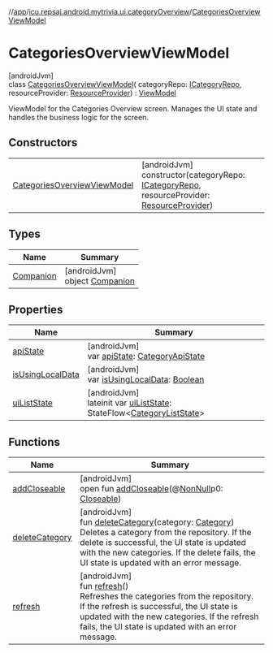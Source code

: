 //[app](../../../index.md)/[icu.repsaj.android.mytrivia.ui.categoryOverview](../index.md)/[CategoriesOverviewViewModel](index.md)

# CategoriesOverviewViewModel

[androidJvm]\
class [CategoriesOverviewViewModel](index.md)(
categoryRepo: [ICategoryRepo](../../icu.repsaj.android.mytrivia.data/-i-category-repo/index.md),
resourceProvider: [ResourceProvider](../../icu.repsaj.android.mytrivia.ui.providers/-resource-provider/index.md)) : [ViewModel](https://developer.android.com/reference/kotlin/androidx/lifecycle/ViewModel.html)

ViewModel for the Categories Overview screen. Manages the UI state and handles the business logic
for the screen.

## Constructors

|                                                                   |                                                                                                                                                                                                                                                |
|-------------------------------------------------------------------|------------------------------------------------------------------------------------------------------------------------------------------------------------------------------------------------------------------------------------------------|
| [CategoriesOverviewViewModel](-categories-overview-view-model.md) | [androidJvm]<br>constructor(categoryRepo: [ICategoryRepo](../../icu.repsaj.android.mytrivia.data/-i-category-repo/index.md), resourceProvider: [ResourceProvider](../../icu.repsaj.android.mytrivia.ui.providers/-resource-provider/index.md)) |

## Types

| Name                             | Summary                                                 |
|----------------------------------|---------------------------------------------------------|
| [Companion](-companion/index.md) | [androidJvm]<br>object [Companion](-companion/index.md) |

## Properties

| Name                                       | Summary                                                                                                                                            |
|--------------------------------------------|----------------------------------------------------------------------------------------------------------------------------------------------------|
| [apiState](api-state.md)                   | [androidJvm]<br>var [apiState](api-state.md): [CategoryApiState](../-category-api-state/index.md)                                                  |
| [isUsingLocalData](is-using-local-data.md) | [androidJvm]<br>var [isUsingLocalData](is-using-local-data.md): [Boolean](https://kotlinlang.org/api/latest/jvm/stdlib/kotlin/-boolean/index.html) |
| [uiListState](ui-list-state.md)            | [androidJvm]<br>lateinit var [uiListState](ui-list-state.md): StateFlow&lt;[CategoryListState](../-category-list-state/index.md)&gt;               |

## Functions

| Name                                                                                                                             | Summary                                                                                                                                                                                                                                                                                                                                      |
|----------------------------------------------------------------------------------------------------------------------------------|----------------------------------------------------------------------------------------------------------------------------------------------------------------------------------------------------------------------------------------------------------------------------------------------------------------------------------------------|
| [addCloseable](../../icu.repsaj.android.mytrivia.ui.gameHistory/-history-view-model/index.md#264516373%2FFunctions%2F-912451524) | [androidJvm]<br>open fun [addCloseable](../../icu.repsaj.android.mytrivia.ui.gameHistory/-history-view-model/index.md#264516373%2FFunctions%2F-912451524)(@[NonNull](https://developer.android.com/reference/kotlin/androidx/annotation/NonNull.html)p0: [Closeable](https://developer.android.com/reference/kotlin/java/io/Closeable.html)) |
| [deleteCategory](delete-category.md)                                                                                             | [androidJvm]<br>fun [deleteCategory](delete-category.md)(category: [Category](../../icu.repsaj.android.mytrivia.model/-category/index.md))<br>Deletes a category from the repository. If the delete is successful, the UI state is updated with the new categories. If the delete fails, the UI state is updated with an error message.      |
| [refresh](refresh.md)                                                                                                            | [androidJvm]<br>fun [refresh](refresh.md)()<br>Refreshes the categories from the repository. If the refresh is successful, the UI state is updated with the new categories. If the refresh fails, the UI state is updated with an error message.                                                                                             |
